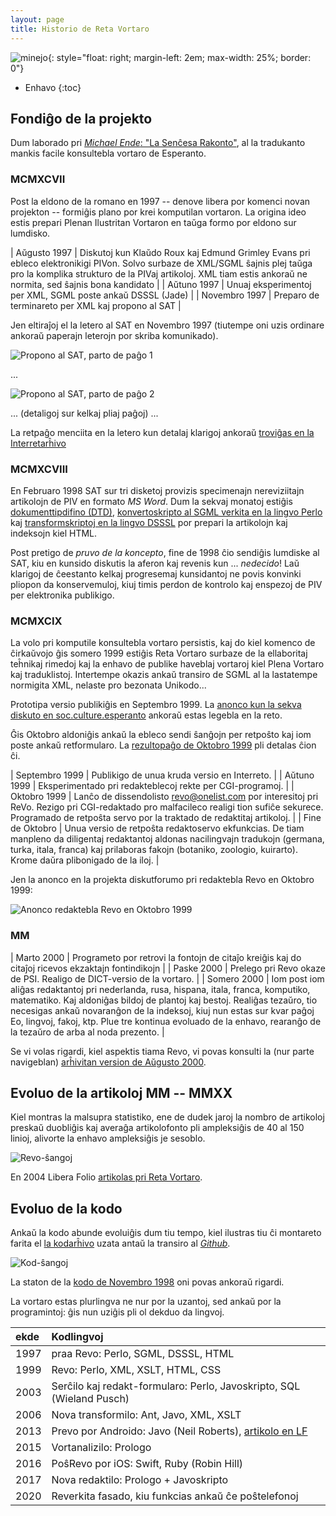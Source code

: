 ```yaml
---
layout: page
title: Historio de Reta Vortaro
---
```


![minejo](../assets/img/senchesa_v.png){: style="float: right; margin-left: 2em; max-width: 25%; border: 0"}


* Enhavo
{:toc}


## Fondiĝo de la projekto

Dum laborado pri [*Michael Ende*: "La Senĉesa Rakonto"](https://eo.wikipedia.org/wiki/La_sen%C4%89esa_rakonto), al la tradukanto mankis facile konsultebla vortaro de Esperanto.

### MCMXCVII

Post la eldono de la romano en 1997 -- denove libera por komenci novan projekton -- formiĝis plano por krei komputilan vortaron. La origina ideo estis prepari Plenan Ilustritan Vortaron en taŭga formo por eldono sur lumdisko.

| Aŭgusto 1997 | Diskutoj kun Klaŭdo Roux kaj Edmund Grimley Evans pri ebleco elektronikigi PIVon. Solvo surbaze de XML/SGML ŝajnis plej taŭga pro la komplika strukturo de la PIVaj artikoloj. XML tiam estis ankoraŭ ne normita, sed ŝajnis bona kandidato |
| Aŭtuno 1997 | Unuaj eksperimentoj per XML, SGML poste ankaŭ DSSSL (Jade) |
| Novembro 1997 | Preparo de terminareto per XML kaj propono al SAT |


Jen eltiraĵoj el la letero al SAT en Novembro 1997 (tiutempe oni uzis ordinare ankoraŭ paperajn leterojn por skriba komunikado).

![Propono al SAT, parto de paĝo 1](../assets/img/propono_sat_11_97_p1.png)

... 

![Propono al SAT, parto de paĝo 2](../assets/img/propono_sat_11_97_p2.png)

... (detaligoj sur kelkaj pliaj paĝoj) ...

La retpaĝo menciita en la letero kun detalaj klarigoj ankoraŭ
[troviĝas en la Interretarĥivo](https://web.archive.org/web/19990429174525/http://www.uni-leipzig.de/esperanto/material/epiv2/index.html)

### MCMXCVIII

En Februaro 1998 SAT sur tri disketoj provizis specimenajn nereviziitajn artikolojn de PIV en formato *MS Word*. Dum la sekvaj monatoj estiĝis [dokumenttipdifino (DTD)](https://sourceforge.net/p/retavortaro/code/HEAD/tree/branches/voko/dtd/vokosgml.dtd), [konvertoskripto al SGML verkita en la lingvo Perlo](https://sourceforge.net/p/retavortaro/code/HEAD/tree/branches/voko/bin/piv2vkl.pl) kaj 
[transformskriptoj en la lingvo DSSSL](https://sourceforge.net/p/retavortaro/code/HEAD/tree/branches/voko/dsl/) por prepari la artikolojn kaj indeksojn kiel HTML.

Post pretigo de *pruvo de la koncepto*, fine de 1998 ĉio sendiĝis lumdiske al SAT, kiu en kunsido diskutis la aferon kaj revenis kun ... *nedecido*! Laŭ klarigoj de ĉeestanto kelkaj progresemaj kunsidantoj ne povis konvinki pliopon da konservemuloj, kiuj timis perdon de kontrolo kaj enspezoj de PIV per elektronika publikigo.

### MCMXCIX

La volo pri komputile konsultebla vortaro persistis, kaj do kiel komenco de ĉirkaŭvojo ĝis somero 1999 estiĝis Reta Vortaro surbaze de la ellaboritaj teĥnikaj rimedoj kaj la enhavo de publike haveblaj vortaroj kiel Plena Vortaro kaj traduklistoj. Intertempe okazis ankaŭ transiro de SGML al la lastatempe normigita XML, nelaste pro bezonata Unikodo...

Prototipa versio publikiĝis en Septembro 1999. La 
[anonco kun la sekva diskuto en soc.culture.esperanto](https://groups.google.com/forum/m/#!topic/soc.culture.esperanto/biE92u2Tu3I)
ankoraŭ estas legebla en la reto.

Ĝis Oktobro aldoniĝis ankaŭ la ebleco sendi ŝanĝojn per retpoŝto kaj iom poste ankaŭ retformularo. 
La [rezultopaĝo de Oktobro 1999](https://web.archive.org/web/19991007003636/http://www.uni-leipzig.de/esperanto/material/epiv2/docu/rezultoj.html) pli detalas ĉion ĉi.

|    Septembro 1999 | Publikigo de unua kruda versio en Interreto. |
|    Aŭtuno 1999    | Eksperimentado pri redakteblecoj rekte per CGI-programoj. |
|    Oktobro 1999   | Lanĉo de dissendolisto revo@onelist.com por interesitoj pri ReVo. Rezigo pri CGI-redaktado pro malfacileco realigi tion sufiĉe sekurece. Programado de retpoŝta servo por la traktado de redaktitaj artikoloj. |
|   Fine de Oktobro | Unua versio de retpoŝta redaktoservo ekfunkcias. De tiam manpleno da diligentaj redaktantoj aldonas nacilingvajn tradukojn  (germana, turka, itala, franca) kaj prilaboras fakojn (botaniko, zoologio, kuirarto).  Krome daŭra plibonigado de la iloj. |

Jen la anonco en la projekta diskutforumo pri redaktebla Revo en Oktobro 1999:

![Anonco redaktebla Revo en Oktobro 1999](../assets/img/redaktebla_revo_okt99.png)

### MM

|    Marto 2000 | Programeto por retrovi la fontojn de citaĵo kreiĝis kaj do citaĵoj ricevos ekzaktajn fontindikojn |
|    Paske 2000 | Prelego pri Revo okaze de PSI. Realigo de DICT-versio de la vortaro. |
|    Somero 2000 | Iom post iom aliĝas redaktantoj pri nederlanda, rusa, hispana, itala, franca, komputiko, matematiko. Kaj aldoniĝas bildoj de plantoj kaj bestoj. Realiĝas tezaŭro, tio necesigas ankaŭ novaranĝon de la indeksoj, kiuj nun estas sur kvar paĝoj Eo, lingvoj, fakoj, ktp. Plue tre kontinua evoluado de la enhavo, rearanĝo de la tezaŭro de arba al noda prezento. |

Se vi volas rigardi, kiel aspektis tiama Revo, vi povas konsulti la (nur parte navigeblan)
[arĥivitan version de Aŭgusto 2000](https://web.archive.org/web/20000819043436/http://www.uni-leipzig.de/esperanto/voko/revo/).

## Evoluo de la artikoloj MM -- MMXX

Kiel montras la malsupra statistiko, ene de dudek jaroj la nombro de artikoloj preskaŭ duobliĝis kaj
averaĝa artikolofonto pli ampleksiĝis de 40 al 150 linioj, alivorte la enhavo ampleksiĝis je sesoblo.

![Revo-ŝangoj](../assets/img/revo_commits.png)

En 2004 Libera Folio [artikolas pri Reta Vortaro](https://www.liberafolio.org/arkivo/www.liberafolio.org/2005/Interreto/Document.2004-04-13.html).


## Evoluo de la kodo

Ankaŭ la kodo 
abunde evoluiĝis dum tiu tempo, kiel ilustras tiu ĉi montareto farita
el [la kodarĥivo](https://sourceforge.net/projects/retavortaro/) uzata antaŭ la transiro al 
[*Github*](https://github.com/revuloj).

![Kod-ŝangoj](../assets/img/voko_revs.png)

La staton de la [kodo de Novembro 1998](https://sourceforge.net/p/retavortaro/code/HEAD/tree/branches/voko/)
oni povas ankoraŭ rigardi.

La vortaro estas plurlingva ne nur por la uzantoj, sed ankaŭ por la programintoj: 
ĝis nun uziĝis pli ol dekduo da lingvoj.

|ekde | Kodlingvoj |
|:----|:-----------|
|1997 | praa Revo: Perlo, SGML, DSSSL, HTML|
|1999 | Revo: Perlo, XML, XSLT, HTML, CSS|
|2003 | Serĉilo kaj redakt-formularo: Perlo, Javoskripto, SQL (Wieland Pusch)|
|2006 | Nova transformilo: Ant, Javo, XML, XSLT|
|2013 | Prevo por Androido: Javo (Neil Roberts), [artikolo en LF](https://www.liberafolio.org/arkivo/www.liberafolio.org/2013/reta-vortaro-por-la-poso/)|
|2015 | Vortanalizilo: Prologo|
|2016 | PoŝRevo por iOS: Swift, Ruby (Robin Hill)|
|2017 | Nova redaktilo: Prologo + Javoskripto|
|2020 | Reverkita fasado, kiu funkcias ankaŭ ĉe poŝtelefonoj |

